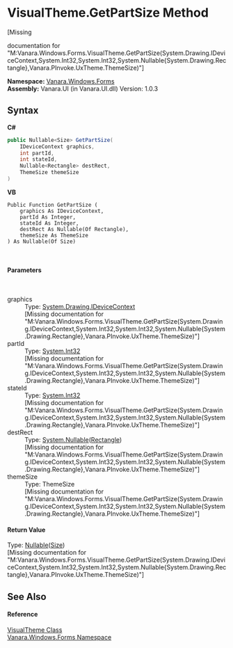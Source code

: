 # VisualTheme.GetPartSize Method 
 

\[Missing <summary> documentation for "M:Vanara.Windows.Forms.VisualTheme.GetPartSize(System.Drawing.IDeviceContext,System.Int32,System.Int32,System.Nullable{System.Drawing.Rectangle},Vanara.PInvoke.UxTheme.ThemeSize)"\]

**Namespace:**&nbsp;<a href="c580cf52-4028-70db-28d0-f9b1abc03861">Vanara.Windows.Forms</a><br />**Assembly:**&nbsp;Vanara.UI (in Vanara.UI.dll) Version: 1.0.3

## Syntax

**C#**<br />
``` C#
public Nullable<Size> GetPartSize(
	IDeviceContext graphics,
	int partId,
	int stateId,
	Nullable<Rectangle> destRect,
	ThemeSize themeSize
)
```

**VB**<br />
``` VB
Public Function GetPartSize ( 
	graphics As IDeviceContext,
	partId As Integer,
	stateId As Integer,
	destRect As Nullable(Of Rectangle),
	themeSize As ThemeSize
) As Nullable(Of Size)
```

<br />

#### Parameters
&nbsp;<dl><dt>graphics</dt><dd>Type: <a href="http://msdn2.microsoft.com/en-us/library/43zaxb10" target="_blank">System.Drawing.IDeviceContext</a><br />\[Missing <param name="graphics"/> documentation for "M:Vanara.Windows.Forms.VisualTheme.GetPartSize(System.Drawing.IDeviceContext,System.Int32,System.Int32,System.Nullable{System.Drawing.Rectangle},Vanara.PInvoke.UxTheme.ThemeSize)"\]</dd><dt>partId</dt><dd>Type: <a href="http://msdn2.microsoft.com/en-us/library/td2s409d" target="_blank">System.Int32</a><br />\[Missing <param name="partId"/> documentation for "M:Vanara.Windows.Forms.VisualTheme.GetPartSize(System.Drawing.IDeviceContext,System.Int32,System.Int32,System.Nullable{System.Drawing.Rectangle},Vanara.PInvoke.UxTheme.ThemeSize)"\]</dd><dt>stateId</dt><dd>Type: <a href="http://msdn2.microsoft.com/en-us/library/td2s409d" target="_blank">System.Int32</a><br />\[Missing <param name="stateId"/> documentation for "M:Vanara.Windows.Forms.VisualTheme.GetPartSize(System.Drawing.IDeviceContext,System.Int32,System.Int32,System.Nullable{System.Drawing.Rectangle},Vanara.PInvoke.UxTheme.ThemeSize)"\]</dd><dt>destRect</dt><dd>Type: <a href="http://msdn2.microsoft.com/en-us/library/b3h38hb0" target="_blank">System.Nullable</a>(<a href="http://msdn2.microsoft.com/en-us/library/1zk39146" target="_blank">Rectangle</a>)<br />\[Missing <param name="destRect"/> documentation for "M:Vanara.Windows.Forms.VisualTheme.GetPartSize(System.Drawing.IDeviceContext,System.Int32,System.Int32,System.Nullable{System.Drawing.Rectangle},Vanara.PInvoke.UxTheme.ThemeSize)"\]</dd><dt>themeSize</dt><dd>Type: ThemeSize<br />\[Missing <param name="themeSize"/> documentation for "M:Vanara.Windows.Forms.VisualTheme.GetPartSize(System.Drawing.IDeviceContext,System.Int32,System.Int32,System.Nullable{System.Drawing.Rectangle},Vanara.PInvoke.UxTheme.ThemeSize)"\]</dd></dl>

#### Return Value
Type: <a href="http://msdn2.microsoft.com/en-us/library/b3h38hb0" target="_blank">Nullable</a>(<a href="http://msdn2.microsoft.com/en-us/library/bfwt6fe5" target="_blank">Size</a>)<br />\[Missing <returns> documentation for "M:Vanara.Windows.Forms.VisualTheme.GetPartSize(System.Drawing.IDeviceContext,System.Int32,System.Int32,System.Nullable{System.Drawing.Rectangle},Vanara.PInvoke.UxTheme.ThemeSize)"\]

## See Also


#### Reference
<a href="4efb9283-14e3-3c64-ab49-96ce157ac5b4">VisualTheme Class</a><br /><a href="c580cf52-4028-70db-28d0-f9b1abc03861">Vanara.Windows.Forms Namespace</a><br />